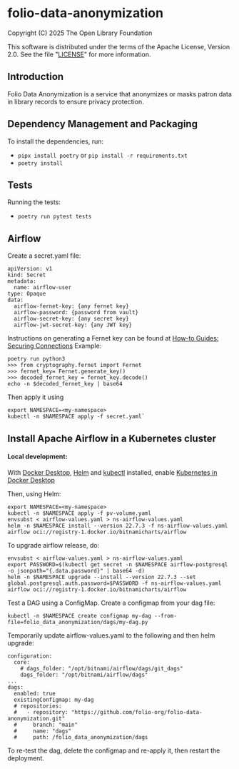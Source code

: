 # folio-data-anonymization

Copyright (C) 2025 The Open Library Foundation

This software is distributed under the terms of the Apache License,
Version 2.0. See the file "[LICENSE](LICENSE)" for more information.

## Introduction
Folio Data Anonymization is a service that anonymizes or masks patron data in library records to ensure privacy protection.

## Dependency Management and Packaging
To install the dependencies, run:
- `pipx install poetry` or `pip install -r requirements.txt`
- `poetry install`

## Tests
Running the tests:
- `poetry run pytest tests`

## Airflow
Create a secret.yaml file:
```
apiVersion: v1
kind: Secret
metadata:
  name: airflow-user
type: Opaque
data:
  airflow-fernet-key: {any fernet key}
  airflow-password: {password from vault}
  airflow-secret-key: {any secret key}
  airflow-jwt-secret-key: {any JWT key}
```

Instructions on generating a Fernet key can be found at [How-to Guides: Securing Connections](https://airflow.apache.org/docs/apache-airflow/1.10.4/howto/secure-connections.html?highlight=fernet)
Example:
```
poetry run python3
>>> from cryptography.fernet import Fernet
>>> fernet_key= Fernet.generate_key()
>>> decoded_fernet_key = fernet_key.decode()
echo -n $decoded_fernet_key | base64
```

Then apply it using 
```
export NAMESPACE=<my-namespace>
kubectl -n $NAMESPACE apply -f secret.yaml`
```

## Install Apache Airflow in a Kubernetes cluster 
#### Local development:
With [Docker Desktop](https://docs.docker.com/desktop/), [Helm](https://helm.sh/docs/intro/install/) and [kubectl](https://kubernetes.io/docs/tasks/tools/install-kubectl-macos/) installed, enable [Kubernetes in Docker Desktop](https://docs.docker.com/desktop/features/kubernetes/)

Then, using Helm:
```
export NAMESPACE=<my-namespace>
kubectl -n $NAMESPACE apply -f pv-volume.yaml
envsubst < airflow-values.yaml > ns-airflow-values.yaml
helm -n $NAMESPACE install --version 22.7.3 -f ns-airflow-values.yaml airflow oci://registry-1.docker.io/bitnamicharts/airflow
```

To upgrade airflow release, do:
```
envsubst < airflow-values.yaml > ns-airflow-values.yaml
export PASSWORD=$(kubectl get secret -n $NAMESPACE airflow-postgresql -o jsonpath="{.data.password}" | base64 -d)
helm -n $NAMESPACE upgrade --install --version 22.7.3 --set global.postgresql.auth.password=$PASSWORD -f ns-airflow-values.yaml airflow oci://registry-1.docker.io/bitnamicharts/airflow
```

Test a DAG using a ConfigMap. 
Create a configmap from your dag file:
```
kubectl -n $NAMESPACE create configmap my-dag --from-file=folio_data_anonymization/dags/my-dag.py
```
Temporarily update airflow-values.yaml to the following and then helm upgrade:
```
configuration:
  core:
    # dags_folder: "/opt/bitnami/airflow/dags/git_dags"
    dags_folder: "/opt/bitnami/airflow/dags"
...
dags:
  enabled: true
  existingConfigmap: my-dag
  # repositories:
  #   - repository: "https://github.com/folio-org/folio-data-anonymization.git"
  #     branch: "main"
  #     name: "dags"
  #     path: /folio_data_anonymization/dags
```
To re-test the dag, delete the configmap and re-apply it, then restart the deployment.
